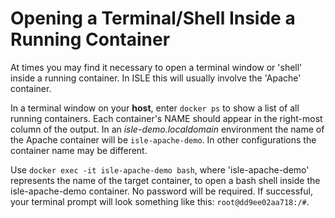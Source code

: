 <!--- PAGE_TITLE --->

# Opening a Terminal/Shell Inside a Running Container

At times you may find it necessary to open a terminal window or 'shell' inside a running container.  In ISLE this will usually involve the 'Apache' container.

In a terminal window on your **host**, enter `docker ps` to show a list of all running containers.  Each container's NAME should appear in the right-most column of the output.  In an *isle-demo.localdomain* environment the name of the Apache container will be `isle-apache-demo`.  In other configurations the container name may be different.

Use `docker exec -it isle-apache-demo bash`, where 'isle-apache-demo' represents the name of the target container, to open a bash shell inside the isle-apache-demo container.  No password will be required.  If successful, your terminal prompt will look something like this: `root@dd9ee02aa718:/#`.
